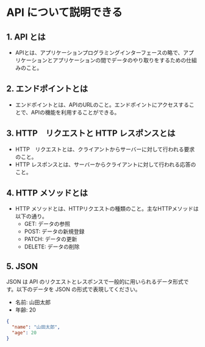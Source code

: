 # API について説明できる

## 1. API とは

- APIとは、アプリケーションプログラミングインターフェースの略で、アプリケーションとアプリケーションの間でデータのやり取りをするための仕組みのこと。

## 2. エンドポイントとは

- エンドポイントとは、APIのURLのこと。エンドポイントにアクセスすることで、APIの機能を利用することができる。

## 3. HTTP　リクエストと HTTP レスポンスとは

- HTTP　リクエストとは、クライアントからサーバーに対して行われる要求のこと。 
- HTTP レスポンスとは、サーバーからクライアントに対して行われる応答のこと。

## 4. HTTP メソッドとは

- HTTP メソッドとは、HTTPリクエストの種類のこと。主なHTTPメソッドは以下の通り。
  - GET: データの参照
  - POST: データの新規登録
  - PATCH: データの更新
  - DELETE: データの削除


## 5. JSON

JSON は API のリクエストとレスポンスで一般的に用いられるデータ形式です。以下のデータを JSON の形式で表現してください。

- 名前: 山田太郎
- 年齢: 20

```json
{
  "name": "山田太郎",
  "age": 20
}
```